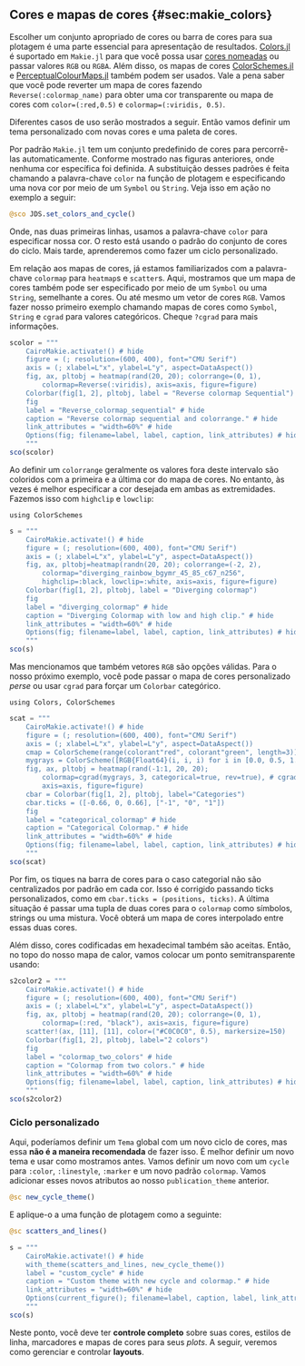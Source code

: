 ## Cores e mapas de cores {#sec:makie_colors}

Escolher um conjunto apropriado de cores ou barra de cores para sua plotagem é uma parte essencial para apresentação de resultados.
[Colors.jl](https://github.com/JuliaGraphics/Colors.jl) é suportado em `Makie.jl`
para que você possa usar [cores nomeadas](https://juliagraphics.github.io/Colors.jl/latest/namedcolors/) ou passar valores `RGB` ou `RGBA`.
Além disso, os mapas de cores [ColorSchemes.jl](https://github.com/JuliaGraphics/ColorSchemes.jl) e [PerceptualColourMaps.jl](https://github.com/peterkovesi/PerceptualColourMaps.jl) também podem ser usados.
Vale a pena saber que você pode reverter um mapa de cores fazendo `Reverse(:colormap_name)`
para obter uma cor transparente ou mapa de cores com `color=(:red,0.5)` e `colormap=(:viridis, 0.5)`.

Diferentes casos de uso serão mostrados a seguir.
Então vamos definir um tema personalizado com novas cores e uma paleta de cores.

Por padrão `Makie.jl` tem um conjunto predefinido de cores para percorrê-las automaticamente.
Conforme mostrado nas figuras anteriores, onde nenhuma cor específica foi definida.
A substituição desses padrões é feita chamando a palavra-chave `color` na função de plotagem e especificando uma nova cor por meio de um `Symbol` ou `String`.
Veja isso em ação no exemplo a seguir:

```jl
@sco JDS.set_colors_and_cycle()
```

Onde, nas duas primeiras linhas, usamos a palavra-chave `color` para especificar nossa cor.
O resto está usando o padrão do conjunto de cores do ciclo.
Mais tarde, aprenderemos como fazer um ciclo personalizado.

Em relação aos mapas de cores, já estamos familiarizados com a palavra-chave `colormap` para `heatmap`s e `scatter`s.
Aqui, mostramos que um mapa de cores também pode ser especificado por meio de um `Symbol` ou uma `String`, semelhante a cores.
Ou até mesmo um vetor de cores `RGB`.
Vamos fazer nosso primeiro exemplo chamando mapas de cores como `Symbol`, `String` e `cgrad` para valores categóricos.
Cheque `?cgrad` para mais informações.

```jl
scolor = """
    CairoMakie.activate!() # hide
    figure = (; resolution=(600, 400), font="CMU Serif")
    axis = (; xlabel=L"x", ylabel=L"y", aspect=DataAspect())
    fig, ax, pltobj = heatmap(rand(20, 20); colorrange=(0, 1),
        colormap=Reverse(:viridis), axis=axis, figure=figure)
    Colorbar(fig[1, 2], pltobj, label = "Reverse colormap Sequential")
    fig
    label = "Reverse_colormap_sequential" # hide
    caption = "Reverse colormap sequential and colorrange." # hide
    link_attributes = "width=60%" # hide
    Options(fig; filename=label, label, caption, link_attributes) # hide
    """
sco(scolor)
```

Ao definir um `colorrange` geralmente os valores fora deste intervalo são coloridos com a primeira e a última cor do mapa de cores.
No entanto, às vezes é melhor especificar a cor desejada em ambas as extremidades.
Fazemos isso com `highclip` e `lowclip`:

```
using ColorSchemes
```

```jl
s = """
    CairoMakie.activate!() # hide
    figure = (; resolution=(600, 400), font="CMU Serif")
    axis = (; xlabel=L"x", ylabel=L"y", aspect=DataAspect())
    fig, ax, pltobj=heatmap(randn(20, 20); colorrange=(-2, 2),
        colormap="diverging_rainbow_bgymr_45_85_c67_n256",
        highclip=:black, lowclip=:white, axis=axis, figure=figure)
    Colorbar(fig[1, 2], pltobj, label = "Diverging colormap")
    fig
    label = "diverging_colormap" # hide
    caption = "Diverging Colormap with low and high clip." # hide
    link_attributes = "width=60%" # hide
    Options(fig; filename=label, label, caption, link_attributes) # hide
    """
sco(s)
```

Mas mencionamos que também vetores `RGB` são opções válidas.
Para o nosso próximo exemplo, você pode passar o mapa de cores personalizado _perse_ ou usar `cgrad` para forçar um `Colorbar` categórico.

```
using Colors, ColorSchemes
```

```jl
scat = """
    CairoMakie.activate!() # hide
    figure = (; resolution=(600, 400), font="CMU Serif")
    axis = (; xlabel=L"x", ylabel=L"y", aspect=DataAspect())
    cmap = ColorScheme(range(colorant"red", colorant"green", length=3))
    mygrays = ColorScheme([RGB{Float64}(i, i, i) for i in [0.0, 0.5, 1.0]])
    fig, ax, pltobj = heatmap(rand(-1:1, 20, 20);
        colormap=cgrad(mygrays, 3, categorical=true, rev=true), # cgrad and Symbol, mygrays,
        axis=axis, figure=figure)
    cbar = Colorbar(fig[1, 2], pltobj, label="Categories")
    cbar.ticks = ([-0.66, 0, 0.66], ["-1", "0", "1"])
    fig
    label = "categorical_colormap" # hide
    caption = "Categorical Colormap." # hide
    link_attributes = "width=60%" # hide
    Options(fig; filename=label, label, caption, link_attributes) # hide
    """
sco(scat)
```

Por fim, os tiques na barra de cores para o caso categorial não são centralizados por padrão em cada cor.
Isso é corrigido passando ticks personalizados, como em `cbar.ticks = (positions, ticks)`.
A última situação é passar uma tupla de duas cores para o `colormap` como símbolos, strings ou uma mistura.
Você obterá um mapa de cores interpolado entre essas duas cores.

Além disso, cores codificadas em hexadecimal também são aceitas.
Então, no topo do nosso mapa de calor, vamos colocar um ponto semitransparente usando:

```jl
s2color2 = """
    CairoMakie.activate!() # hide
    figure = (; resolution=(600, 400), font="CMU Serif")
    axis = (; xlabel=L"x", ylabel=L"y", aspect=DataAspect())
    fig, ax, pltobj = heatmap(rand(20, 20); colorrange=(0, 1),
        colormap=(:red, "black"), axis=axis, figure=figure)
    scatter!(ax, [11], [11], color=("#C0C0C0", 0.5), markersize=150)
    Colorbar(fig[1, 2], pltobj, label="2 colors")
    fig
    label = "colormap_two_colors" # hide
    caption = "Colormap from two colors." # hide
    link_attributes = "width=60%" # hide
    Options(fig; filename=label, label, caption, link_attributes) # hide
    """
sco(s2color2)
```

### Ciclo personalizado

Aqui, poderíamos definir um `Tema` global com um novo ciclo de cores, mas essa **não é a maneira recomendada** de fazer isso.
É melhor definir um novo tema e usar como mostramos antes.
Vamos definir um novo com um `cycle` para `:color`, `:linestyle`, `:marker` e um novo padrão `colormap`.
Vamos adicionar esses novos atributos ao nosso `publication_theme` anterior.

```jl
@sc new_cycle_theme()
```

E aplique-o a uma função de plotagem como a seguinte:

```jl
@sc scatters_and_lines()
```

```jl
s = """
    CairoMakie.activate!() # hide
    with_theme(scatters_and_lines, new_cycle_theme())
    label = "custom_cycle" # hide
    caption = "Custom theme with new cycle and colormap." # hide
    link_attributes = "width=60%" # hide
    Options(current_figure(); filename=label, caption, label, link_attributes) # hide
    """
sco(s)
```

Neste ponto, você deve ter **controle completo** sobre suas cores, estilos de linha, marcadores e mapas de cores para seus _plots_.
A seguir, veremos como gerenciar e controlar **layouts**.
